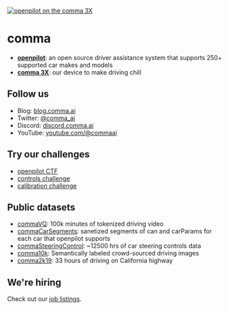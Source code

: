 [![openpilot on the comma 3X](https://github.com/commaai/.github/assets/4038174/53adf4b7-d17e-4c82-9831-e181d42bdac9)](https://github.com/commaai/openpilot)

# comma

* **[openpilot](https://github.com/commaai/openpilot)**: an open source driver assistance system that supports 250+ supported car makes and models
* **[comma 3X](https://comma.ai/shop/comma-3x)**: our device to make driving chill

## Follow us

* Blog: [blog.comma.ai](https://blog.comma.ai)
* Twitter: [@comma_ai](https://twitter.com/comma_ai)
* Discord: [discord.comma.ai](https://discord.comma.ai)
* YouTube: [youtube.com/@commaai](https://www.youtube.com/@commaai)

## Try our challenges

* [openpilot CTF](https://github.com/commaai/openpilot/blob/master/tools/CTF.md)
* [controls challenge](https://github.com/commaai/controls_challenge)
* [calibration challenge](https://github.com/commaai/calib_challenge)

## Public datasets
* [commaVQ](https://github.com/commaai/commavq): 100k minutes of tokenized driving video
* [commaCarSegments](https://huggingface.co/datasets/commaai/commaCarSegments): sanetized segments of can and carParams for each car that openpilot supports
* [commaSteeringControl](https://github.com/commaai/comma-steering-control): ~12500 hrs of car steering controls data
* [comma10k](https://github.com/commaai/comma10k): Semantically labeled crowd-sourced driving images
* [comma2k19](https://github.com/commaai/comma2k19): 33 hours of driving on California highway

## We're hiring

Check out our [job listings](https://comma.ai/jobs).
